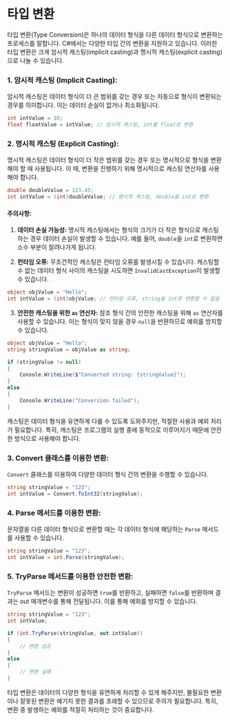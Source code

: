 # 타입 변환

타입 변환(Type Conversion)은 하나의 데이터 형식을 다른 데이터 형식으로 변환하는 프로세스를 말합니다. C#에서는 다양한 타입 간의 변환을 지원하고 있습니다. 이러한 타입 변환은 크게 암시적 캐스팅(implicit casting)과 명시적 캐스팅(explicit casting)으로 나눌 수 있습니다.

### 1. 암시적 캐스팅 (Implicit Casting):

암시적 캐스팅은 데이터 형식이 더 큰 범위를 갖는 경우 또는 자동으로 형식이 변환되는 경우를 의미합니다. 이는 데이터 손실이 없거나 최소화됩니다.

```csharp
int intValue = 10;
float floatValue = intValue; // 암시적 캐스팅, int를 float로 변환
```

### 2. 명시적 캐스팅 (Explicit Casting):

명시적 캐스팅은 데이터 형식이 더 작은 범위를 갖는 경우 또는 명시적으로 형식을 변환해야 할 때 사용됩니다. 이 때, 변환을 진행하기 위해 명시적으로 캐스팅 연산자를 사용해야 합니다.

```csharp
double doubleValue = 123.45;
int intValue = (int)doubleValue; // 명시적 캐스팅, double을 int로 변환
```

#### 주의사항:

1. **데이터 손실 가능성:** 명시적 캐스팅에서는 형식의 크기가 더 작은 형식으로 캐스팅하는 경우 데이터 손실이 발생할 수 있습니다. 예를 들어, `double`을 `int`로 변환하면 소수 부분이 잘려나가게 됩니다.

2. **런타임 오류:** 무조건적인 캐스팅은 런타임 오류를 발생시킬 수 있습니다. 캐스팅할 수 없는 데이터 형식 사이의 캐스팅을 시도하면 `InvalidCastException`이 발생할 수 있습니다.

```csharp
object objValue = "Hello";
int intValue = (int)objValue; // 런타임 오류, string을 int로 변환할 수 없음
```

3. **안전한 캐스팅을 위한 `as` 연산자:** 참조 형식 간의 안전한 캐스팅을 위해 `as` 연산자를 사용할 수 있습니다. 이는 형식이 맞지 않을 경우 `null`을 반환하므로 예외를 방지할 수 있습니다.

```csharp
object objValue = "Hello";
string stringValue = objValue as string;

if (stringValue != null)
{
    Console.WriteLine($"Converted string: {stringValue}");
}
else
{
    Console.WriteLine("Conversion failed");
}
```

캐스팅은 데이터 형식을 유연하게 다룰 수 있도록 도와주지만, 적절한 사용과 예외 처리가 필요합니다. 특히, 캐스팅은 프로그램의 실행 중에 동적으로 이루어지기 때문에 안전한 방식으로 사용해야 합니다.

### 3. Convert 클래스를 이용한 변환:

`Convert` 클래스를 이용하여 다양한 데이터 형식 간의 변환을 수행할 수 있습니다.

```csharp
string stringValue = "123";
int intValue = Convert.ToInt32(stringValue);
```

### 4. Parse 메서드를 이용한 변환:

문자열을 다른 데이터 형식으로 변환할 때는 각 데이터 형식에 해당하는 `Parse` 메서드를 사용할 수 있습니다.

```csharp
string stringValue = "123";
int intValue = int.Parse(stringValue);
```

### 5. TryParse 메서드를 이용한 안전한 변환:

`TryParse` 메서드는 변환이 성공하면 `true`를 반환하고, 실패하면 `false`를 반환하며 결과는 out 매개변수를 통해 전달됩니다. 이를 통해 예외를 방지할 수 있습니다.

```csharp
string stringValue = "123";
int intValue;

if (int.TryParse(stringValue, out intValue))
{
    // 변환 성공
}
else
{
    // 변환 실패
}
```

타입 변환은 데이터의 다양한 형식을 유연하게 처리할 수 있게 해주지만, 불필요한 변환이나 잘못된 변환은 예기치 못한 결과를 초래할 수 있으므로 주의가 필요합니다. 특히, 변환 중 발생하는 예외를 적절히 처리하는 것이 중요합니다.
